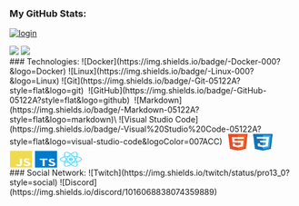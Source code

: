 ### My GitHub Stats:  
[![login](https://github-widgetbox.vercel.app/api/profile?username=staffuser&data=followers,repositories,stars,commits&theme=nautilus)](https://github.com/staffuser/github-widgetbox)<br>
<div>
<img height="180em" src="https://github-readme-stats.vercel.app/api?username=staffuser&show_icons=true&theme=dracula&include_all_commits=true&count_private=true"/>
<img height="180em" src="https://github-readme-stats.vercel.app/api/top-langs/?username=staffuser&layout=compact&langs_count=7&theme=dracula"/>
</div>
### Technologies:
![Docker](https://img.shields.io/badge/-Docker-000?&logo=Docker)
![Linux](https://img.shields.io/badge/-Linux-000?&logo=Linux)
![Git](https://img.shields.io/badge/-Git-05122A?style=flat&logo=git)&nbsp;
![GitHub](https://img.shields.io/badge/-GitHub-05122A?style=flat&logo=github)&nbsp;
![Markdown](https://img.shields.io/badge/-Markdown-05122A?style=flat&logo=markdown)\
![Visual Studio Code](https://img.shields.io/badge/-Visual%20Studio%20Code-05122A?style=flat&logo=visual-studio-code&logoColor=007ACC)&nbsp;
<img align="center" alt="HTML" height="30" width="40" src="https://raw.githubusercontent.com/devicons/devicon/master/icons/html5/html5-original.svg">
<img align="center" alt="CSS" height="30" width="40" src="https://raw.githubusercontent.com/devicons/devicon/master/icons/css3/css3-original.svg">
<img align="center" alt="JS" height="30" width="40" src="https://raw.githubusercontent.com/devicons/devicon/master/icons/javascript/javascript-plain.svg">
<img align="center" alt="TS" height="30" width="40" src="https://raw.githubusercontent.com/devicons/devicon/master/icons/typescript/typescript-plain.svg">
<img align="center" alt="React" height="30" width="40" src="https://raw.githubusercontent.com/devicons/devicon/master/icons/react/react-original.svg">
<br>
### Social Network:
![Twitch](https://img.shields.io/twitch/status/pro13_0?style=social) ![Discord](https://img.shields.io/discord/1016068838074359889) <br>
